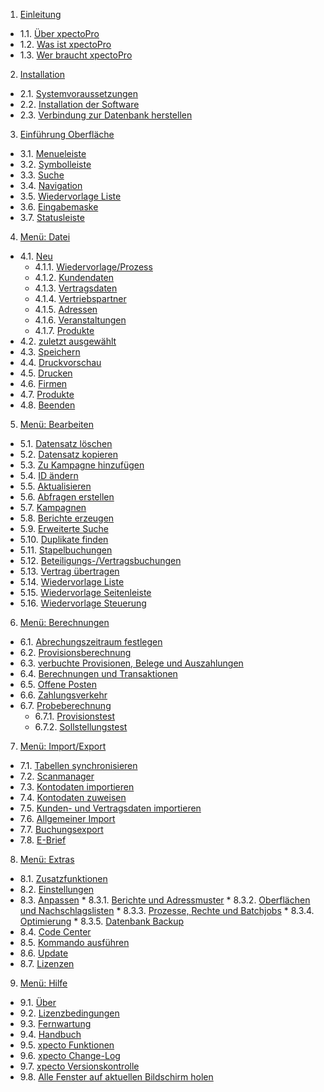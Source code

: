 1. [Einleitung](http://help.xpecto.de/Einleitung)
* 1.1. [Über xpectoPro](http://help.xpecto.de/Einleitung/Ueber_xpectoPro)
*  1.2. [Was ist xpectoPro](http://help.xpecto.de/Einleitung/Was_ist_xpectoPro)
*  1.3. [Wer braucht xpectoPro](http://help.xpecto.de/Einleitung/Wer_braucht_xpectoPro)
2.   [Installation](http://help.xpecto.de/Installation)
*  2.1. [Systemvoraussetzungen](http://help.xpecto.de/Installation/Systemvoraussetzungen)
*  2.2. [Installation der Software](http://help.xpecto.de/Installation/Installation_der_Software)
*  2.3. [Verbindung zur Datenbank herstellen](http://help.xpecto.de/Installation/Verbindung_zur_Datenbank_herstellen)
3.   [Einführung Oberfläche](http://help.xpecto.de/Einfuehrung_Oberflaeche)
*  3.1. [Menueleiste](http://help.xpecto.de/Einfuehrung_Oberflaeche/Menueleiste)
*  3.2. [Symbolleiste](http://help.xpecto.de/Einfuehrung_Oberflaeche/Symbolleiste)
*  3.3. [Suche](http://help.xpecto.de/Einfuehrung_Oberflaeche/Suche)
*  3.4. [Navigation](http://help.xpecto.de/Einfuehrung_Oberflaeche/Navigation)
*  3.5. [Wiedervorlage Liste](http://help.xpecto.de/Einfuehrung_Oberflaeche/Wiedervorlage_Liste)
* 3.6. [Eingabemaske](http://help.xpecto.de/Einfuehrung_Oberflaeche/Eingabemaske)
*  3.7. [Statusleiste](http://help.xpecto.de/Einfuehrung_Oberflaeche/Statusleiste)
4. [Menü: Datei](http://help.xpecto.de/Datei)
* 4.1. [Neu](http://help.xpecto.de/Datei/Neu)
     * 4.1.1. [Wiedervorlage/Prozess](http://help.xpecto.de/Datei/Neu/Wiedervorlage_Prozess)
     * 4.1.2. [Kundendaten](http://help.xpecto.de/Datei/Neu/Kundendaten)
     * 4.1.3.  [Vertragsdaten](http://help.xpecto.de/Datei/Neu/Vertragsdaten)
     *  4.1.4. [Vertriebspartner](http://help.xpecto.de/Datei/Neu/Vertriebspartner)
     *  4.1.5. [Adressen](http://help.xpecto.de/Datei/Neu/Adressen)
     *  4.1.6. [Veranstaltungen](http://help.xpecto.de/Datei/Neu/Veranstaltungen)
     * 4.1.7. [Produkte](http://help.xpecto.de/Datei/Neu/Produkte)
 * 4.2. [zuletzt ausgewählt](http://help.xpecto.de/Datei/zuletzt_ausgewaehlt)
*  4.3. [Speichern](http://help.xpecto.de/Datei/Speichern)
*  4.4. [Druckvorschau](http://help.xpecto.de/Datei/Druckvorschau)
*  4.5. [Drucken](http://help.xpecto.de/Datei/Drucken)
* 4.6. [Firmen](http://help.xpecto.de/Datei/Firmen)
*  4.7. [Produkte](http://help.xpecto.de/Datei/Produkte)
*  4.8. [Beenden](http://help.xpecto.de/Datei/Beenden)
5. [Menü: Bearbeiten](http://help.xpecto.de/Bearbeiten)
*  5.1. [Datensatz löschen](http://help.xpecto.de/Bearbeiten/Datensatz_loeschen)
* 5.2. [Datensatz kopieren](http://help.xpecto.de/Bearbeiten/Datensatz_kopieren)
* 5.3. [Zu Kampagne hinzufügen](http://help.xpecto.de/Bearbeiten/Zu_Kampagne_hinzufuegen)
* 5.4. [ID ändern](http://help.xpecto.de/Bearbeiten/ID_aendern)
* 5.5. [Aktualisieren](http://help.xpecto.de/Bearbeiten/Aktualisieren)
* 5.6. [Abfragen erstellen](http://help.xpecto.de/Bearbeiten/Abfragen_erstellen)
* 5.7. [Kampagnen](http://help.xpecto.de/Bearbeiten/Kampagnen)
* 5.8. [Berichte erzeugen](http://help.xpecto.de/Bearbeiten/Berichte_erzeugen)
* 5.9. [Erweiterte Suche](http://help.xpecto.de/Bearbeiten/Erweiterte_Suche)
* 5.10. [Duplikate finden](http://help.xpecto.de/Bearbeiten/Duplikte_finden)
*  5.11. [Stapelbuchungen](http://help.xpecto.de/Bearbeiten/Stapelbuchungen)
* 5.12. [Beteiligungs-/Vertragsbuchungen](http://help.xpecto.de/Bearbeiten/Beteiligungs_Vertragsbuchungen)
* 5.13. [Vertrag übertragen](http://help.xpecto.de/Bearbeiten/Vertrag_uebertragen)
* 5.14. [Wiedervorlage Liste](http://help.xpecto.de/Bearbeiten/Wiedervorlage_Liste)
* 5.15. [Wiedervorlage Seitenleiste](http://help.xpecto.de/Bearbeiten/Wiedervorlage_Seitenleiste)
* 5.16.  [Wiedervorlage Steuerung](http://help.xpecto.de/Bearbeiten/Wiedervorlage_Steuerung)
6. [Menü: Berechnungen](http://help.xpecto.de/Berechnungen) 
*  6.1. [Abrechungszeitraum festlegen](http://help.xpecto.de/Berechnungen/Abrechnungszeitraum_festlegen)
*  6.2. [Provisionsberechnung](http://help.xpecto.de/Berechnungen/Provisionsberechnung)
*  6.3. [verbuchte Provisionen, Belege und Auszahlungen](http://help.xpecto.de/Berechnungen/verbuchte_Provisionen_Belege_und_Auszahlungen)
*  6.4. [Berechnungen und Transaktionen](http://help.xpecto.de/Berechnungen/Berechnungen_und_Transaktionen)
* 6.5. [Offene Posten](http://help.xpecto.de/Berechnungen/Offene_Posten)
*  6.6. [Zahlungsverkehr](http://help.xpecto.de/Berechnungen/Zahlungsverkehr)
*  6.7. [Probeberechnung](http://help.xpecto.de/Berechnungen/Probeberechnung)
     *  6.7.1. [Provisionstest](http://help.xpecto.de/Berechnungen/Probeberechnung/Provisionstest)
     * 6.7.2. [Sollstellungstest](http://help.xpecto.de/Berechnungen/Probeberechnung/Sollstellungstest)
7.   [Menü: Import/Export](http://help.xpecto.de/Import-Export)
*  7.1. [Tabellen synchronisieren](http://help.xpecto.de/Import-Export/Tabellen_synchronisieren)
*  7.2. [Scanmanager](http://help.xpecto.de/Import-Export/Scanmanager)
*  7.3. [Kontodaten importieren](http://help.xpecto.de/Import-Export/Kontodaten_importieren)
* 7.4. [Kontodaten zuweisen](http://help.xpecto.de/Import-Export/Kontodaten_zuweisen)
* 7.5. [Kunden- und Vertragsdaten importieren](http://help.xpecto.de/Import-Export/Kunden-_und_Vertragsdaten_importieren)
* 7.6. [Allgemeiner Import](http://help.xpecto.de/Import-Export/Allgemeiner_Import)
*  7.7. [Buchungsexport](http://help.xpecto.de/Import-Export/Buchungsexport)
*  7.8. [E-Brief](http://help.xpecto.de/Import-Export/E-Brief)

8.   [Menü: Extras](http://help.xpecto.de/Extras)
*  8.1. [Zusatzfunktionen](http://help.xpecto.de/Extras/Zusatzfunktionen)
*  8.2. [Einstellungen](http://help.xpecto.de/Extras/Einstellungen)
*  8.3. [Anpassen](http://help.xpecto.de/Extras/Anpassen)
           *  8.3.1. [Berichte und Adressmuster](http://help.xpecto.de/Extras/Anpassen/Berichte_und_Adressmuster)
           *  8.3.2. [Oberflächen und Nachschlagslisten](http://help.xpecto.de/Extras/Anpassen/Oberflaechen_und_Nachschlagslisten)
           *  8.3.3. [Prozesse, Rechte und Batchjobs](http://help.xpecto.de/Extras/Anpassen/Prozesse_Rechte_und_Batchjobs)
           *  8.3.4. [Optimierung](http://help.xpecto.de/Extras/Anpassen/Optimierung)
           *  8.3.5. [Datenbank Backup](http://help.xpecto.de/Extras/Anpassen/Datenbank_Backup)
*  8.4. [Code Center](http://help.xpecto.de/Extras/Code_Center)
*  8.5. [Kommando ausführen](http://help.xpecto.de/Extras/Kommando_ausfuehren)
*  8.6. [Update](http://help.xpecto.de/Extras/Update)
*  8.7. [Lizenzen](http://help.xpecto.de/Extras/Lizenzen)
9.   [Menü: Hilfe](http://help.xpecto.de/Hilfe)
*  9.1. [Über](http://help.xpecto.de/Hilfe/Ueber)
*  9.2. [Lizenzbedingungen](http://help.xpecto.de/Hilfe/Lizenzbedingungen)
*  9.3. [Fernwartung](http://help.xpecto.de/Hilfe/Fernwartung)
*  9.4. [Handbuch](http://help.xpecto.de/Hilfe/Handbuch)
*  9.5. [xpecto Funktionen](http://help.xpecto.de/Hilfe/xpecto_Funktionen)
*  9.6. [xpecto Change-Log](http://help.xpecto.de/Hilfe/xpecto_Change_Log)
*  9.7. [xpecto Versionskontrolle](http://help.xpecto.de/Hilfe/xpecto_Versionskontrolle)
*  9.8. [Alle Fenster auf aktuellen Bildschirm holen](http://help.xpecto.de/Hilfe/Alle_Fenster_auf_aktuellen_Bildschirm_holen)
